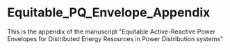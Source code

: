 # Equitable_PQ_Envelope_Appendix
This is the appendix of the manuscript "Equitable Active-Reactive Power Envelopes for  Distributed Energy Resources in Power Distribution systems"
